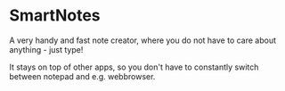 # SmartNotes
A very handy and fast note creator, where you do not have to care about anything - just type!

It stays on top of other apps, so you don't have to constantly switch between notepad and e.g. webbrowser.
